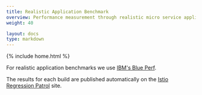 ```yaml
---
title: Realistic Application Benchmark
overview: Performance measurement through realistic micro service application tests.
weight: 40

layout: docs
type: markdown
---
```

{% include home.html %}


For realistic application benchmarks we use [IBM's Blue Perf](https://github.com/blueperf).

The results for each build are published automatically on the [Istio Regression Patrol](https://ibmcloud-perf.istio.io/regpatrol/) site.
